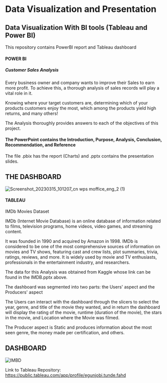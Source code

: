 # Data Visualization and Presentation
## Data Visualization With BI tools (Tableau and Power BI)
This repository contains PowerBI report and Tableau dashboard

#### POWER BI
##### Customer Sales Analysis
Every business owner and company wants to improve their Sales to earn more profit. To achieve this, a thorough analysis of sales records will play a vital role in it. 

Knowing where your target customers are, determining which of your products customers enjoy the most, which among the products yield high returns, and many others!

The Analysis thoroughly provides answers to each of the objectives of this project. 
#### The PowerPoint contains the Introduction, Purpose, Analysis, Conclusion, Recommendation, and Reference
The file .pbix has the report (Charts) and .pptx contains the presentation slides.



## THE DASHBOARD
![Screenshot_20230315_101207_cn wps moffice_eng_2 (1)](https://user-images.githubusercontent.com/105982006/227765613-5e2254b5-3b40-4e9e-9383-ad23595f4300.jpg)








#### TABLEAU
IMDb Movies Dataset

IMDb (Internet Movie Database) is an online database of information related to films, television programs, home videos, video games, and streaming content. 

It was founded in 1990 and acquired by Amazon in 1998. IMDb is considered to be one of the most comprehensive sources of information on movies and TV shows, featuring cast and crew lists, plot summaries, trivia, ratings, reviews, and more. It is widely used by movie and TV enthusiasts, professionals in the entertainment industry, and researchers.

The data for this Analysis was obtained from Kaggle whose link can be found in the IMDB.pptx above. 

The dashboard was segmented into two parts: the Users' aspect and the Producers' aspect

The Users can interact with the dashboard through the slicers to select the year, genre, and title of the movie they wanted, and in return the dashboard will display the rating of the movie, runtime (duration of the movie), the stars in the movie, and Location where the Movie was filmed. 

The Producer aspect is Static and produces information about the most seen genre, the money made per certification, and others.


## DASHBOARD
![IMBD](https://user-images.githubusercontent.com/105982006/227764835-f0aa2e63-dd37-4fb6-bfcc-0589d87a7391.png)



Link to Tableau Repository: https://public.tableau.com/app/profile/egunjobi.tunde.fahd
